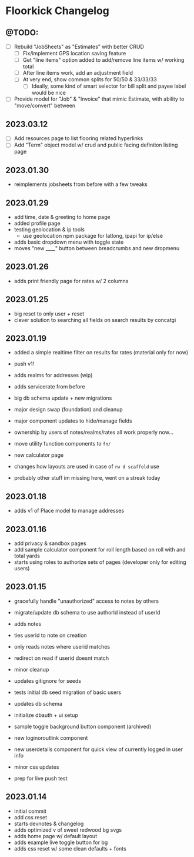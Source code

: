 # Floorkick Changelog

## @TODO:

- [ ] Rebuild "JobSheets" as "Estimates" with better CRUD
  - [ ] Fix/implement GPS location saving feature
  - [ ] Get "line items" option added to add/remove line items w/ working total
  - [ ] After line items work, add an adjustment field
  - [ ] At very end, show common splits for 50/50 & 33/33/33
    - [ ] Ideally, some kind of smart selector for bill split and payee label would be nice
- [ ] Provide model for "Job" & "Invoice" that mimic Estimate, with ability to "move/convert" between

## 2023.03.12

- [ ] Add resources page to list flooring related hyperlinks
- [ ] Add "Term" object model w/ crud and public facing defintion listing page

## 2023.01.30

- reimplements jobsheets from before with a few tweaks

## 2023.01.29

- add time, date & greeting to home page
- added profile page
- testing geolocation & ip tools
  - use geolocation npm package for latlong, ipapi for ip/else
- adds basic dropdown menu with toggle state
- moves "new \_\_\_\_" button between breadcrumbs and new dropmenu

## 2023.01.26

- adds print friendly page for rates w/ 2 columns

## 2023.01.25

- big reset to only user + reset
- clever solution to searching all fields on search results by concatgi

## 2023.01.19

- added a simple realtime filter on results for rates (material only for now)

- push v1!
- adds realms for addresses (wip)
- adds servicerate from before
- big db schema update + new migrations
- major design swap (foundation) and cleanup
- major component updates to hide/manage fields
- ownership by users of notes/realms/rates all work properly now...
- move utility function components to `fn/`
- new calculator page
- changes how layouts are used in case of `rw d scaffold` use
- probably other stuff im missing here, went on a streak today

## 2023.01.18

- adds v1 of Place model to manage addresses

## 2023.01.16

- add privacy & sandbox pages
- add sample calculator component for roll length based on roll with and total yards
- starts using roles to authorize sets of pages (developer only for editing users)

## 2023.01.15

- gracefully handle "unauthorized" access to notes by others
- migrate/update db schema to use authorId instead of userId

- adds notes
- ties userid to note on creation
- only reads notes where userid matches
- redirect on read if userid doesnt match
- minor cleanup

- updates gitignore for seeds
- tests initial db seed migration of basic users
- updates db schema
- initialize dbauth + ui setup
- sample toggle background button component (archived)
- new loginoroutlink component
- new userdetails component for quick view of currently logged in user info
- minor css updates
- prep for live push test

## 2023.01.14

- initial commit
- add css reset
- starts devnotes & changelog
- adds optimized v of sweet redwood bg svgs
- adds home page w/ default layout
- adds example live toggle button for bg
- adds css reset w/ some clean defaults + fonts
